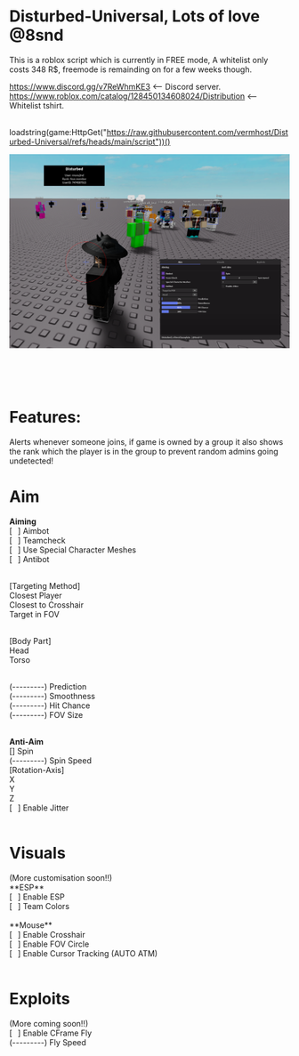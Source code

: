 # Disturbed-Universal, Lots of love @8snd
This is a roblox script which is currently in FREE mode,
A whitelist only costs 348 R$, freemode is remainding on for a few weeks though.

https://www.discord.gg/v7ReWhmKE3 <-- Discord server. <br>
https://www.roblox.com/catalog/128450134608024/Distribution <-- Whitelist tshirt.<br><br>

loadstring(game:HttpGet("https://raw.githubusercontent.com/vermhost/Disturbed-Universal/refs/heads/main/script"))()<br>

![Disturbed](https://github.com/vermhost/Disturbed-Universal/blob/main/Disturbed.PNG?raw=true)

<br><br><br>
# Features:
Alerts whenever someone joins, if game is owned by a group it also shows the rank which the player is in the group to prevent random admins going undetected!
<br><h1>Aim</h1>
**Aiming**<br>
[⠀] Aimbot<br>
[⠀] Teamcheck<br>
[⠀] Use Special Character Meshes<br>
[⠀] Antibot<br><br>

[Targeting Method]<br>
Closest Player<br>
Closest to Crosshair<br>
Target in FOV<br><br>

[Body Part]<br>
Head<br>
Torso<br><br>

(---------) Prediction<br>
(---------) Smoothness<br>
(---------) Hit Chance<br>
(---------) FOV Size<br><br>

**Anti-Aim**<br>
[] Spin<br>
(---------) Spin Speed<br>
[Rotation-Axis]<br>
X<br>
Y<br>
Z<br>
[⠀] Enable Jitter<br><br>

<h1>Visuals</h1> (More customisation soon!!)<br>
**ESP**<br>
[⠀] Enable ESP<br>
[⠀] Team Colors<br><br>
**Mouse**<br>
[⠀] Enable Crosshair<br>
[⠀] Enable FOV Circle<br>
[⠀] Enable Cursor Tracking (AUTO ATM)<br><br>

<h1>Exploits</h1> (More coming soon!!)<br>
[⠀] Enable CFrame Fly<br>
(---------) Fly Speed
